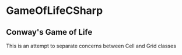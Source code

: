 # GameOfLifeCSharp

## Conway's Game of Life

This is an attempt to separate concerns between Cell and Grid classes
